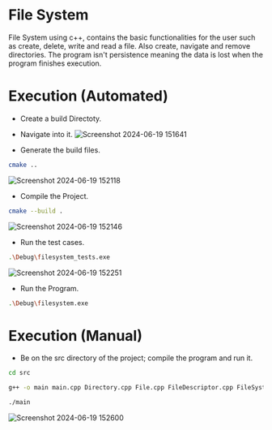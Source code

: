 
# File System

File System using c++, contains the basic functionalities for the user such as create, delete, write and read a file. Also create, navigate and remove directories. The program isn't persistence meaning the data is lost when the program finishes execution.

# Execution (Automated)
* Create a build Directoty.
* Navigate into it.
![Screenshot 2024-06-19 151641](https://github.com/someone20233/File-System/assets/128719291/a5a91388-9fc7-4f3a-acea-ce455f00fa3f)

* Generate the build files.
```bash
cmake ..
```
![Screenshot 2024-06-19 152118](https://github.com/someone20233/File-System/assets/128719291/50883d1f-d298-4a1e-9c1b-154977fcb308)


* Compile the Project.
```bash
cmake --build .
```
![Screenshot 2024-06-19 152146](https://github.com/someone20233/File-System/assets/128719291/1b2c6dcc-ddaa-428d-b202-5a70bb2da47b)


* Run the test cases.
```bash
.\Debug\filesystem_tests.exe
```
![Screenshot 2024-06-19 152251](https://github.com/someone20233/File-System/assets/128719291/cb127dee-dbdd-4a39-9368-ef654450d37c)
* Run the Program.
```bash
.\Debug\filesystem.exe
```

# Execution (Manual)
* Be on the src directory of the project; compile the program and run it.
```bash
cd src

g++ -o main main.cpp Directory.cpp File.cpp FileDescriptor.cpp FileSystemObject.cpp FileSystemManager.cpp

./main
```
![Screenshot 2024-06-19 152600](https://github.com/someone20233/File-System/assets/128719291/cd5d20f8-00db-4281-bd69-f33e09c5ccee)
